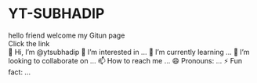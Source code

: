 # YT-SUBHADIP
hello friend welcome my Gitun page
<br>
Click the link
<br>
👋 Hi, I’m @ytsubhadip
 👀 I’m interested in ...
 🌱 I’m currently learning ...
💞️ I’m looking to collaborate on ...
📫 How to reach me ...
😄 Pronouns: ...
 ⚡ Fun fact: ...
